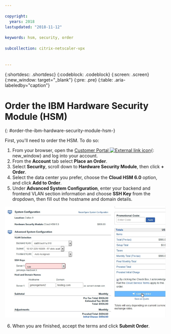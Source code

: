 ```yaml
---

copyright:
  years: 2018
lastupdated: "2018-11-12"

keywords: hsm, security, order

subcollection: citrix-netscaler-vpx


---
```


{:shortdesc: .shortdesc}
{:codeblock: .codeblock}
{:screen: .screen}
{:new_window: target="_blank"}
{:pre: .pre}
{:table: .aria-labeledby="caption"}

# Order the IBM Hardware Security Module (HSM)
{: #order-the-ibm-hardware-security-module-hsm-}

First, you'll need to order the HSM. To do so:

1. From your browser, open the [Customer Portal ![External link icon](../../icons/launch-glyph.svg "External link icon")](https://control.softlayer.com/){: new_window} and log into your account.
2.	From the **Account** tab select **Place an Order**.
3.	Select **Security**, scroll down to **Hardware Security Module**, then click **+ Order**.
4.	Select the data center you prefer, choose the **Cloud HSM 6.0** option, and click **Add to Order**.
5. Under **Advanced System Configuration**, enter your backend and frontend VLAN section information and choose **SSH Key** from the dropdown, then fill out the hostname and domain details.

<img src="images/1-Order-HSM.png" alt="drawing" style="width: 700px;"/>

6.	When you are finished, accept the terms and click **Submit Order**.
